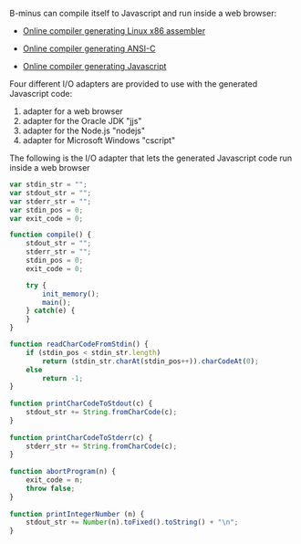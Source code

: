 
B-minus can compile itself to Javascript and run inside a web browser:

- [Online compiler generating Linux x86 assembler](online-compiler/compile_in_browser_to_linuxassemblerx86.html)

- [Online compiler generating ANSI-C](online-compiler/compile_in_browser_to_cvirtualmachine.html)

- [Online compiler generating Javascript](online-compiler/compile_in_browser_to_javascript.html)


Four different I/O adapters are provided to use with the generated Javascript code:

1. adapter for a web browser
2. adapter for the Oracle JDK "jjs"
3. adapter for the Node.js "nodejs"
4. adapter for Microsoft Windows "cscript"

<!-- more -->

The following is the I/O adapter that lets the generated Javascript code run inside a web browser

```js
var stdin_str = "";
var stdout_str = "";
var stderr_str = "";
var stdin_pos = 0;
var exit_code = 0;

function compile() {
    stdout_str = "";
    stderr_str = "";
    stdin_pos = 0;
    exit_code = 0;

    try {
        init_memory();
        main();
    } catch(e) {
    }
}

function readCharCodeFromStdin() {
    if (stdin_pos < stdin_str.length)
        return (stdin_str.charAt(stdin_pos++)).charCodeAt(0);
    else
        return -1;
}
    
function printCharCodeToStdout(c) {
    stdout_str += String.fromCharCode(c);
}
    
function printCharCodeToStderr(c) {
    stderr_str += String.fromCharCode(c);
}
         
function abortProgram(n) {
    exit_code = n;
    throw false;
}
    
function printIntegerNumber (n) {
    stdout_str += Number(n).toFixed().toString() + "\n";
}

```
